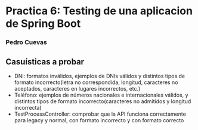 # Practica 6: Testing de una aplicacion de Spring Boot

### Pedro Cuevas

## Casuísticas a probar

- DNI: formatos inválidos, ejemplos de DNIs válidos y distintos tipos de formato incorrecto(letra no correspondida, longitud, caracteres no aceptados, caracteres en lugares incorrectos, etc.)
- Teléfono: ejemplos de números nacionales e internacionales válidos, y distintos tipos de formato incorrecto(caracteres no admitidos y longitud incorrecta)
- TestProcessController: comprobar que la API funciona correctamente para legacy y normal, con formato incorrecto y con formato correcto
